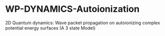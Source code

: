 # WP-DYNAMICS-Autoionization
2D Quantum dynamics: Wave packet propagation on autoionizing complex potential energy surfaces (A 3 state Model)
